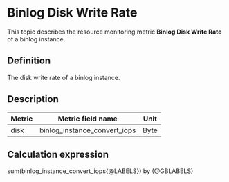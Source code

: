# Binlog Disk Write Rate

This topic describes the resource monitoring metric **Binlog Disk Write Rate** of a binlog instance.

## Definition

The disk write rate of a binlog instance.

## Description

| **Metric** |   **Metric field name**    | **Unit** |
|---------|---------------|--------|
| disk     | binlog_instance_convert_iops | Byte     |

## Calculation expression

sum(binlog_instance_convert_iops{@LABELS}) by (@GBLABELS)
